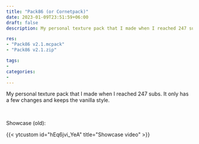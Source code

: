 ```yaml
---
title: "Pack86 (or Cornetpack)"
date: 2023-01-09T23:51:59+06:00
draft: false
description: My personal texture pack that I made when I reached 247 subs. It only has a few changes and keeps the vanilla style.

res:
- "Pack86 v2.1.mcpack"
- "Pack86 v2.1.zip"

tags:
- 
categories:
- 
---
```


My personal texture pack that I made when I reached 247 subs. It only has a few changes and keeps the vanilla style.

&nbsp;

Showcase (old):

{{< ytcustom id="hEq6jvi_YeA" title="Showcase video" >}}
